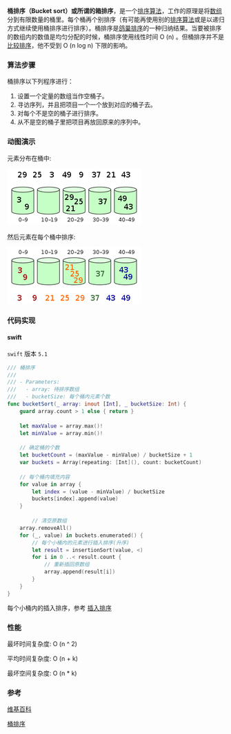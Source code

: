 **桶排序（Bucket sort）**或所谓的**箱排序**，是一个[排序算法](https://zh.wikipedia.org/wiki/排序算法)，工作的原理是将[数组](https://zh.wikipedia.org/wiki/陣列)分到有限数量的桶里。每个桶再个别排序（有可能再使用别的[排序算法](https://zh.wikipedia.org/wiki/排序算法)或是以递归方式继续使用桶排序进行排序）。桶排序是[鸽巢排序](https://zh.wikipedia.org/wiki/鴿巢排序)的一种归纳结果。当要被排序的数组内的数值是均匀分配的时候，桶排序使用线性时间 O (n) 。但桶排序并不是[比较排序](https://zh.wikipedia.org/wiki/比较排序)，他不受到 O (n log n) 下限的影响。



### 算法步骤

桶排序以下列程序进行：

1. 设置一个定量的数组当作空桶子。
2. 寻访序列，并且把项目一个一个放到对应的桶子去。
3. 对每个不是空的桶子进行排序。
4. 从不是空的桶子里把项目再放回原来的序列中。



### 动图演示

元素分布在桶中:

![1](./images/bucket_sort_1.png)

然后元素在每个桶中排序:

![1](./images/bucket_sort_2.png)



### 代码实现

#### swift 

`swift` 版本 `5.1`

```swift
/// 桶排序
///
/// - Parameters:
///   - array: 待排序数组
///   - bucketSize: 每个桶内元素个数
func bucketSort(_ array: inout [Int], _ bucketSize: Int) {
    guard array.count > 1 else { return }

    let maxValue = array.max()!
    let minValue = array.min()!
		
  	// 确定桶的个数
    let bucketCount = (maxValue - minValue) / bucketSize + 1
    var buckets = Array(repeating: [Int](), count: bucketCount)
		
  	// 每个桶内填充内容
    for value in array {
        let index = (value - minValue) / bucketSize
        buckets[index].append(value)
    }
  
		// 清空原数组
    array.removeAll()
    for (_, value) in buckets.enumerated() {
      	// 每个小桶内的元素进行插入排序(升序)
        let result = insertionSort(value, <)
        for i in 0 ..< result.count {
          	// 重新插回原数组
            array.append(result[i])
        }
    }
}
```

每个小桶内的插入排序，参考 [插入排序](./insertion-sort.md)



### 性能

最坏时间复杂度: O (n ^ 2)

平均时间复杂度: O (n + k)

最坏空间复杂度: O (n * k)

### 参考

[维基百科](https://zh.wikipedia.org/wiki/桶排序)

[桶排序](https://www.runoob.com/w3cnote/bucket-sort.html)

